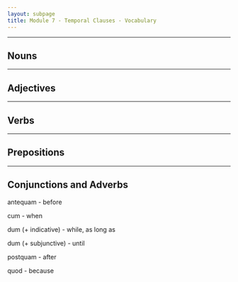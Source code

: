 ```yaml
---
layout: subpage
title: Module 7 - Temporal Clauses - Vocabulary
---
```


***

## Nouns


***

## Adjectives


***

## Verbs


***

## Prepositions


***

## Conjunctions and Adverbs

antequam - before

cum - when

dum (+ indicative) - while, as long as

dum (+ subjunctive) - until

postquam - after

quod - because
